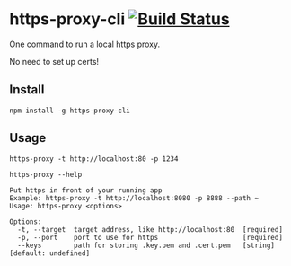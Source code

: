 # https-proxy-cli [![Build Status](https://travis-ci.org/naugtur/https-proxy-cli.svg?branch=master)](https://travis-ci.org/naugtur/https-proxy-cli)

One command to run a local https proxy.

No need to set up certs!

## Install

```
npm install -g https-proxy-cli
```

## Usage

```
https-proxy -t http://localhost:80 -p 1234
```

```
https-proxy --help

Put https in front of your running app
Example: https-proxy -t http://localhost:8080 -p 8888 --path ~
Usage: https-proxy <options>

Options:
  -t, --target  target address, like http://localhost:80  [required]
  -p, --port    port to use for https                     [required]
  --keys        path for storing .key.pem and .cert.pem   [string]  [default: undefined]

```
